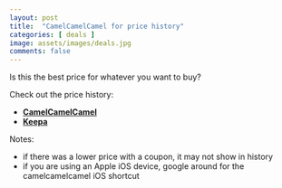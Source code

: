 ```yaml
---
layout: post
title:  "CamelCamelCamel for price history"
categories: [ deals ]
image: assets/images/deals.jpg
comments: false
---
```


Is this the best price for whatever you want to buy?

Check out the price history:

+ **[CamelCamelCamel](https://ca.camelcamelcamel.com/)**
+ **[Keepa](https://keepa.com/)**

Notes:
- if there was a lower price with a coupon, it may not show in history
- if you are using an Apple iOS device, google around for the camelcamelcamel iOS shortcut
